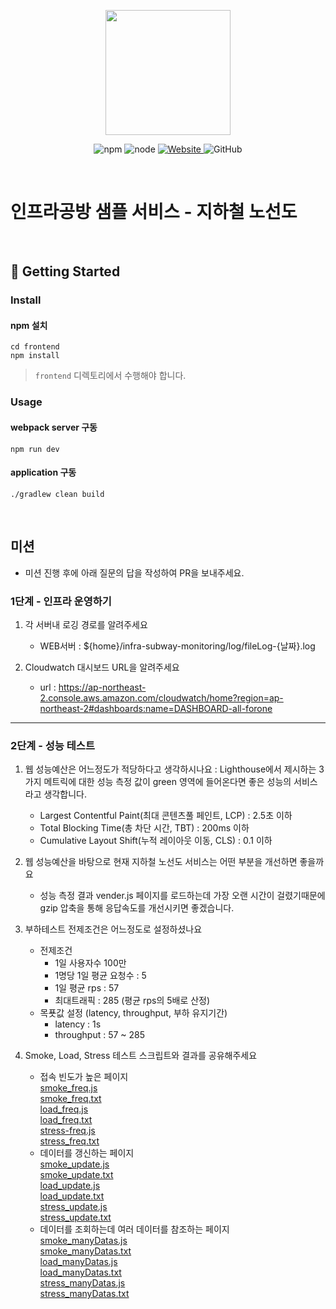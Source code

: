 <p align="center">
    <img width="200px;" src="https://raw.githubusercontent.com/woowacourse/atdd-subway-admin-frontend/master/images/main_logo.png"/>
</p>
<p align="center">
  <img alt="npm" src="https://img.shields.io/badge/npm-%3E%3D%205.5.0-blue">
  <img alt="node" src="https://img.shields.io/badge/node-%3E%3D%209.3.0-blue">
  <a href="https://edu.nextstep.camp/c/R89PYi5H" alt="nextstep atdd">
    <img alt="Website" src="https://img.shields.io/website?url=https%3A%2F%2Fedu.nextstep.camp%2Fc%2FR89PYi5H">
  </a>
  <img alt="GitHub" src="https://img.shields.io/github/license/next-step/atdd-subway-service">
</p>

<br>

# 인프라공방 샘플 서비스 - 지하철 노선도

<br>

## 🚀 Getting Started

### Install
#### npm 설치
```
cd frontend
npm install
```
> `frontend` 디렉토리에서 수행해야 합니다.

### Usage
#### webpack server 구동
```
npm run dev
```
#### application 구동
```
./gradlew clean build
```
<br>

## 미션

* 미션 진행 후에 아래 질문의 답을 작성하여 PR을 보내주세요.

### 1단계 - 인프라 운영하기
1. 각 서버내 로깅 경로를 알려주세요
   - WEB서버 : ${home}/infra-subway-monitoring/log/fileLog-{날짜}.log

2. Cloudwatch 대시보드 URL을 알려주세요
   - url : https://ap-northeast-2.console.aws.amazon.com/cloudwatch/home?region=ap-northeast-2#dashboards:name=DASHBOARD-all-forone

---

### 2단계 - 성능 테스트
1. 웹 성능예산은 어느정도가 적당하다고 생각하시나요
   : Lighthouse에서 제시하는 3가지 메트릭에 대한 성능 측정 값이 green 영역에 들어온다면 좋은 성능의 서비스라고 생각합니다.
   - Largest Contentful Paint(최대 콘텐츠풀 페인트, LCP) : 2.5초 이하
   - Total Blocking Time(총 차단 시간, TBT) : 200ms 이하
   - Cumulative Layout Shift(누적 레이아웃 이동, CLS) : 0.1 이하

2. 웹 성능예산을 바탕으로 현재 지하철 노선도 서비스는 어떤 부분을 개선하면 좋을까요
   - 성능 측정 결과 vender.js 페이지를 로드하는데 가장 오랜 시간이 걸렸기때문에 gzip 압축을 통해 응답속도를 개선시키면 좋겠습니다.
   
3. 부하테스트 전제조건은 어느정도로 설정하셨나요
   - 전제조건
     - 1일 사용자수 100만
     - 1명당 1일 평균 요청수 : 5
     - 1일 평균 rps : 57
     - 최대트래픽 : 285 (평균 rps의 5배로 산정)
   - 목푯값 설정 (latency, throughput, 부하 유지기간)
     - latency : 1s
     - throughput : 57 ~ 285
   
4. Smoke, Load, Stress 테스트 스크립트와 결과를 공유해주세요
   - 접속 빈도가 높은 페이지  
     [smoke_freq.js](https://github.com/All-ForOne/infra-subway-monitoring/blob/d04a64dd115674b789d4d1e5525f6aad9ce4c20b/k6/smoke_freq.js)  
     [smoke_freq.txt](https://github.com/All-ForOne/infra-subway-monitoring/blob/307a45473648a2509c7392bcf89e19cb38713d6a/k6/smoke_freq.txt)  
     [load_freq.js](https://github.com/All-ForOne/infra-subway-monitoring/blob/307a45473648a2509c7392bcf89e19cb38713d6a/k6/load_freq.js)  
     [load_freq.txt](https://github.com/All-ForOne/infra-subway-monitoring/blob/307a45473648a2509c7392bcf89e19cb38713d6a/k6/load_freq.txt)  
     [stress-freq.js](https://github.com/All-ForOne/infra-subway-monitoring/blob/307a45473648a2509c7392bcf89e19cb38713d6a/k6/stress-freq.js)  
     [stress_freq.txt](https://github.com/All-ForOne/infra-subway-monitoring/blob/307a45473648a2509c7392bcf89e19cb38713d6a/k6/stress_freq.txt)  
   - 데이터를 갱신하는 페이지  
     [smoke_update.js](https://github.com/All-ForOne/infra-subway-monitoring/blob/307a45473648a2509c7392bcf89e19cb38713d6a/k6/smoke_update.js)  
     [smoke_update.txt](https://github.com/All-ForOne/infra-subway-monitoring/blob/307a45473648a2509c7392bcf89e19cb38713d6a/k6/smoke_update.txt)  
     [load_update.js](https://github.com/All-ForOne/infra-subway-monitoring/blob/307a45473648a2509c7392bcf89e19cb38713d6a/k6/load_update.js)  
     [load_update.txt](https://github.com/All-ForOne/infra-subway-monitoring/blob/307a45473648a2509c7392bcf89e19cb38713d6a/k6/load_update.txt)  
     [stress_update.js](https://github.com/All-ForOne/infra-subway-monitoring/blob/307a45473648a2509c7392bcf89e19cb38713d6a/k6/stress_update.js)  
     [stress_update.txt](https://github.com/All-ForOne/infra-subway-monitoring/blob/307a45473648a2509c7392bcf89e19cb38713d6a/k6/stress_update.txt)  
   - 데이터를 조회하는데 여러 데이터를 참조하는 페이지  
     [smoke_manyDatas.js](https://github.com/All-ForOne/infra-subway-monitoring/blob/307a45473648a2509c7392bcf89e19cb38713d6a/k6/smoke_manyDatas.js)  
     [smoke_manyDatas.txt](https://github.com/All-ForOne/infra-subway-monitoring/blob/307a45473648a2509c7392bcf89e19cb38713d6a/k6/smoke_manyDatas.txt)  
     [load_manyDatas.js](https://github.com/All-ForOne/infra-subway-monitoring/blob/307a45473648a2509c7392bcf89e19cb38713d6a/k6/load_manyDatas.js)  
     [load_manyDatas.txt](https://github.com/All-ForOne/infra-subway-monitoring/blob/307a45473648a2509c7392bcf89e19cb38713d6a/k6/load_manyDatas.txt)  
     [stress_manyDatas.js](https://github.com/All-ForOne/infra-subway-monitoring/blob/307a45473648a2509c7392bcf89e19cb38713d6a/k6/stress_manyDatas.js)  
     [stress_manyDatas.txt](https://github.com/All-ForOne/infra-subway-monitoring/blob/307a45473648a2509c7392bcf89e19cb38713d6a/k6/stress_manyDatas.txt)  
